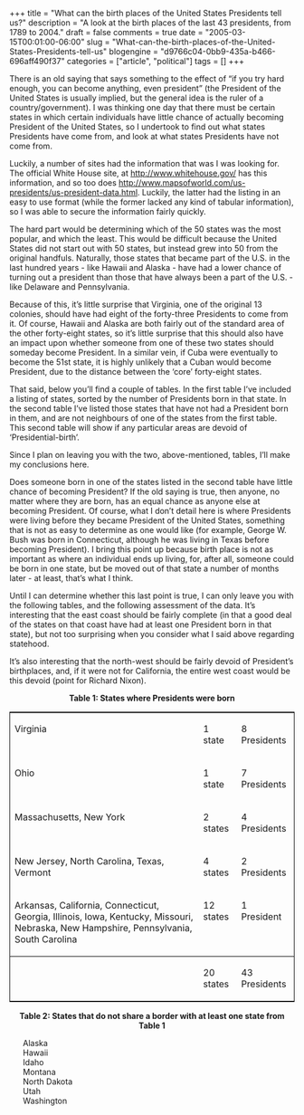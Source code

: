 +++
title = "What can the birth places of the United States Presidents tell us?"
description = "A look at the birth places of the last 43 presidents, from 1789 to 2004."
draft = false
comments = true
date = "2005-03-15T00:01:00-06:00"
slug = "What-can-the-birth-places-of-the-United-States-Presidents-tell-us"
blogengine = "d9766c04-0bb9-435a-b466-696aff490f37"
categories = ["article", "political"]
tags = []
+++

<p>
There is an old saying that says something to the effect of &ldquo;if you try hard enough, you can become anything, even president&rdquo; (the President of the United States is usually implied, but the general idea is the ruler of a country/government). I was thinking one day that there must be certain states in which certain individuals have little chance of actually becoming President of the United States, so I undertook to find out what states Presidents have come from, and look at what states Presidents have not come from.
</p>
<!--more-->
<p>
Luckily, a number of sites had the information that was I was looking for. The official White House site, at <a href="http://www.whitehouse.gov/">http://www.whitehouse.gov/</a> has this information, and so too does <a rel="nofollow" href="http://www.mapsofworld.com/us-presidents/us-president-data.html">http://www.mapsofworld.com/us-presidents/us-president-data.html</a>. Luckily, the latter had the listing in an easy to use format (while the former lacked any kind of tabular information), so I was able to secure the information fairly quickly.<!--adsense-->
</p>
<p>
The hard part would be determining which of the 50 states was the most popular, and which the least. This would be difficult because the United States did not start out with 50 states, but instead grew into 50 from the original handfuls. Naturally, those states that became part of the U.S. in the last hundred years - like Hawaii and Alaska - have had a lower chance of turning out a president than those that have always been a part of the U.S. - like Delaware and Pennsylvania.
</p>
<p>
Because of this, it&rsquo;s little surprise that Virginia, one of the original 13 colonies, should have had eight of the forty-three Presidents to come from it. Of course, Hawaii and Alaska are both fairly out of the standard area of the other forty-eight states, so it&rsquo;s little surprise that this should also have an impact upon whether someone from one of these two states should someday become President. In a similar vein, if Cuba were eventually to become the 51st state, it is highly unlikely that a Cuban would become President, due to the distance between the &lsquo;core&rsquo; forty-eight states.
</p>
<p>
That said, below you&rsquo;ll find a couple of tables. In the first table I&rsquo;ve included a listing of states, sorted by the number of Presidents born in that state. In the second table I&rsquo;ve listed those states that have not had a President born in them, and are not neighbours of one of the states from the first table. This second table will show if any particular areas are devoid of &lsquo;Presidential-birth&rsquo;.
</p>
<p>
Since I plan on leaving you with the two, above-mentioned, tables, I&rsquo;ll make my conclusions here.
</p>
<p>
Does someone born in one of the states listed in the second table have little chance of becoming President? If the old saying is true, then anyone, no matter where they are born, has an equal chance as anyone else at becoming President. Of course, what I don&rsquo;t detail here is where Presidents were living before they became President of the United States, something that is not as easy to determine as one would like (for example, George W. Bush was born in Connecticut, although he was living in Texas before becoming President). I bring this point up because birth place is not as important as where an individual ends up living, for, after all, someone could be born in one state, but be moved out of that state a number of months later - at least, that&rsquo;s what I think.
</p>
<p>
Until I can determine whether this last point is true, I can only leave you with the following tables, and the following assessment of the data. It&rsquo;s interesting that the east coast should be fairly complete (in that a good deal of the states on that coast have had at least one President born in that state), but not too surprising when you consider what I said above regarding statehood.
</p>
<p>
It&rsquo;s also interesting that the north-west should be fairly devoid of President&rsquo;s birthplaces, and, if it were not for California, the entire west coast would be this devoid (point for Richard Nixon).
</p>
<p align="center">
<strong>Table 1: States where Presidents were born</strong>
</p>
<table border="0" cellspacing="0" cellpadding="1" summary="Table 1" style="border: 1px solid #000000; width: 100%">
	<tbody>
		<tr>
			<td valign="top">
			<p>
			Virginia
			</p>
			</td>
			<td valign="top">
			<p>
			1 state
			</p>
			</td>
			<td valign="top">
			<p>
			8 Presidents
			</p>
			</td>
		</tr>
		<tr>
			<td valign="top">
			<p>
			Ohio
			</p>
			</td>
			<td valign="top">
			<p>
			1 state
			</p>
			</td>
			<td valign="top">
			<p>
			7 Presidents
			</p>
			</td>
		</tr>
		<tr>
			<td valign="top">
			<p>
			Massachusetts, New York
			</p>
			</td>
			<td valign="top">
			<p>
			2 states
			</p>
			</td>
			<td valign="top">
			<p>
			4 Presidents
			</p>
			</td>
		</tr>
		<tr>
			<td valign="top">
			<p>
			New Jersey, North Carolina, Texas, Vermont
			</p>
			</td>
			<td valign="top">
			<p>
			4 states
			</p>
			</td>
			<td valign="top">
			<p>
			2 Presidents
			</p>
			</td>
		</tr>
		<tr>
			<td valign="top">
			<p>
			Arkansas, California, Connecticut, Georgia, Illinois, Iowa, Kentucky, Missouri, Nebraska, New Hampshire, Pennsylvania, South Carolina
			</p>
			</td>
			<td valign="top">
			<p>
			12 states
			</p>
			</td>
			<td valign="top">
			<p>
			1 President
			</p>
			</td>
		</tr>
		<tr style="border-top: 1px solid #000000">
			<td valign="top">
			<p>
			&nbsp;
			</p>
			</td>
			<td valign="top">
			<p>
			20 states
			</p>
			</td>
			<td valign="top">
			<p>
			43 Presidents
			</p>
			</td>
		</tr>
	</tbody>
</table>
<p align="center">
<strong>Table 2: States that do not share a border with at least one state from Table 1</strong>
</p>
<ul style="list-style-type: none">
	<li>Alaska</li>
	<li>Hawaii</li>
	<li>Idaho</li>
	<li>Montana</li>
	<li>North Dakota</li>
	<li>Utah</li>
	<li>Washington</li>
</ul>

